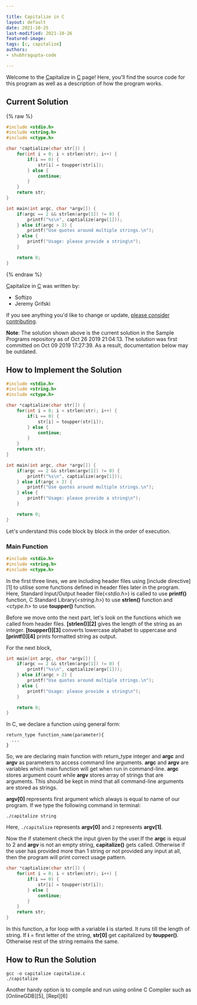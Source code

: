 ```yaml
---

title: Capitalize in C  
layout: default  
date: 2021-10-25
last-modified: 2021-10-26
featured-image:
tags: [c, capitalize]  
authors:
- shubhragupta-code

---
```


Welcome to the [C](https://sampleprograms.io/languages/c)apitalize in [C](https://sampleprograms.io/languages/c) page! Here, you'll find the source code for this program as well as a description of how the program works.

## Current Solution

{% raw %}

```c
#include <stdio.h>
#include <string.h>
#include <ctype.h>

char *captialize(char str[]) {
    for(int i = 0; i < strlen(str); i++) {
        if(i == 0) {
            str[i] = toupper(str[i]);
        } else {
            continue;
        }
    }
    return str;
}

int main(int argc, char *argv[]) {
    if(argc == 2 && strlen(argv[1]) != 0) {
        printf("%s\n", captialize(argv[1]));
    } else if(argc > 2) {
        printf("Use quotes around multiple strings.\n");
    } else {
        printf("Usage: please provide a string\n");
    }

    return 0;
}
```

{% endraw %}

[C](https://sampleprograms.io/languages/c)apitalize in [C](https://sampleprograms.io/languages/c) was written by:

- Softizo
- Jeremy Grifski

If you see anything you'd like to change or update, [please consider contributing](https://github.com/TheRenegadeCoder/sample-programs).

**Note**: The solution shown above is the current solution in the Sample Programs repository as of Oct 26 2019 21:04:13. The solution was first committed on Oct 09 2019 17:27:39. As a result, documentation below may be outdated.

## How to Implement the Solution


```c
#include <stdio.h>
#include <string.h>
#include <ctype.h>

char *captialize(char str[]) {
    for(int i = 0; i < strlen(str); i++) {
        if(i == 0) {
            str[i] = toupper(str[i]);
        } else {
            continue;
        }
    }
    return str;
}

int main(int argc, char *argv[]) {
    if(argc == 2 && strlen(argv[1]) != 0) {
        printf("%s\n", captialize(argv[1]));
    } else if(argc > 2) {
        printf("Use quotes around multiple strings.\n");
    } else {
        printf("Usage: please provide a string\n");
    }

    return 0;
}

```
Let's understand this code block by block in the order of execution.

### Main Function
```c
#include <stdio.h>
#include <string.h>
#include <ctype.h>
```
In the first three lines, we are including header files using [include directive][1] to utilise some functions defined in header files later in the program.
Here, Standard Input/Output header file(*\<stdio.h\>*) is called to use **printf()** function, C Standard Library(*\<string.h\>*) to use **strlen()** function and *\<ctype.h\>* to use **toupper()** function.&nbsp;

Before we move onto the next part, let's look on the functions which we called from header files.
**[strlen()][2]** gives the length of the string as an integer. **[toupper()][3]** converts lowercase alphabet to uppercase and **[printf()][4]** prints formatted string as output.  

For the next block,
```c
int main(int argc, char *argv[]) {
    if(argc == 2 && strlen(argv[1]) != 0) {
        printf("%s\n", captialize(argv[1]));
    } else if(argc > 2) {
        printf("Use quotes around multiple strings.\n");
    } else {
        printf("Usage: please provide a string\n");
    }

    return 0;
}
```

In C, we declare a function using general form:
```
return_type function_name(parameter){
  ...
}
```

So, we are declaring main function with return_type integer and **argc** and **argv** as parameters to access command line arguments.
**argc** and **argv** are variables which main function will get when run in command-line. **argc** stores argument count while **argv** stores array of strings that are arguments. This should be kept in mind that all command-line arguments are stored as strings.

**argv[0]** represents first argument which always is equal to name of our program. If we type the following command in terminal:
```console
./capitalize string
```
Here, ```./capitalize``` represents **argv[0]** and ```2``` represents **argv[1]**.

Now the if statement check the input given by the user.If the **argc** is equal to 2 and **argv** is not an empty string, **capitalize()** gets called. Otherwise if the user has provided more than 1 string or not provided any input at all, then the program will print correct usage pattern.

```c
char *captialize(char str[]) {
    for(int i = 0; i < strlen(str); i++) {
        if(i == 0) {
            str[i] = toupper(str[i]);
        } else {
            continue;
        }
    }
    return str;
}
```
In this function, a for loop with a variable **i** is started. It runs till the length of string. If **i** = first letter of the string, **str[0]** get capitalized by **toupper()**. Otherwise rest of the string remains the same.



## How to Run the Solution

```console
gcc -o capitalize capitalize.c
./capitalize
```
Another handy option is to compile and run using online C Compiler such as [OnlineGDB][5], [Repl][6]
